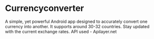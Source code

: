 # Currencyconverter
A simple, yet powerful Android app designed to accurately convert one currency into another.
It supports around 30-32 countries.
Stay updated with the current exchange rates.
API used - Apilayer.net

